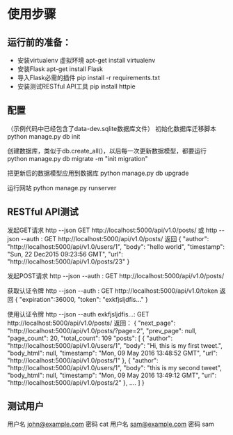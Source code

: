 使用步骤
=========

运行前的准备：
--------------
* 安装virtualenv 虚拟环境
    apt-get install virtualenv
* 安装Flask
    apt-get install Flask
* 导入Flask必需的插件
    pip install -r requirements.txt
* 安装测试RESTful API工具
    pip install httpie

配置
-------------------
（示例代码中已经包含了data-dev.sqlite数据库文件）
初始化数据库迁移脚本
python manage.py db init

创建数据库，类似于db.create_all()，以后每一次更新数据模型，都要运行
python manage.py db migrate -m "init migration"

把更新后的数据模型应用到数据库
python manage.py db upgrade

运行网站
python manage.py runserver


RESTful API测试
-----------------
发起GET请求
    http --json GET http://localhost:5000/api/v1.0/posts/
或
    http --json --auth : GET  http://localhost:5000/api/v1.0/posts/
返回
    {
        "author": "http://localhost:5000/api/v1.0/users/1",
        "body": "hello world",
        "timestamp": "Sun, 22 Dec2015 09:23:56 GMT",
        "url": "http://localhost:5000/api/v1.0/posts/23"
    }
    
发起POST请求
    http --json --auth <email>:<password> GET  http://localhost:5000/api/v1.0/posts/
    
获取认证令牌
    http --json --auth <email>:<password> GET  http://localhost:5000/api/v1.0/token
返回
    {
        "expiration":36000,
        "token": "exkfjsljdfis..."
    }
    
使用认证令牌
    http --json --auth exkfjsljdfis...: GET http://localhost:5000/api/v1.0/posts/
返回：
    {
        "next_page": "http://localhost:5000/api/v1.0/posts/?page=2",
        "prev_page": null,
        "page_count": 20,
        "total_count": 109
        "posts": [
            {
                "author": "http://localhost:5000/api/v1.0/users/1",
                "body": "Hi, this is my first tweet.",
                "body_html": null,
                "timestamp": "Mon, 09 May 2016 13:48:52 GMT",
                "url": "http://localhost:5000/api/v1.0/posts/1"
            },
            {
                "author": "http://localhost:5000/api/v1.0/users/1",
                "body": "this is my second tweet",
                "body_html": null,
                "timestamp": "Mon, 09 May 2016 13:49:12 GMT",
                "url": "http://localhost:5000/api/v1.0/posts/2"
            },
            ....
        ]
    }


测试用户
----------
用户名 john@example.com 密码 cat
用户名 sam@example.com 密码 sam